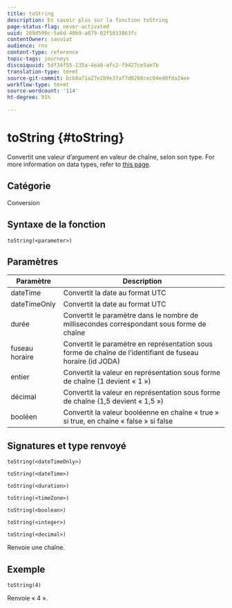 ```yaml
---
title: toString
description: En savoir plus sur la fonction toString
page-status-flag: never-activated
uuid: 269d590c-5a6d-40b9-a879-02f5033863fc
contentOwner: sauviat
audience: rns
content-type: reference
topic-tags: journeys
discoiquuid: 5df34f55-135a-4ea8-afc2-f9427ce5ae7b
translation-type: tm+mt
source-git-commit: bcb8a71a27e2b9e37af7d0260cec04ed0fda24ee
workflow-type: tm+mt
source-wordcount: '114'
ht-degree: 91%

---
```



# toString {#toString}

Convertit une valeur d’argument en valeur de chaîne, selon son type. For more information on data types, refer to [this page](../expression/data-types.md).

## Catégorie

Conversion

## Syntaxe de la fonction

`toString(<parameter>)`

## Paramètres

| Paramètre | Description |
|--- |--- |
| dateTime | Convertit la date au format UTC |
| dateTimeOnly | Convertit la date au format UTC |
| durée | Convertit le paramètre dans le nombre de millisecondes correspondant sous forme de chaîne |
| fuseau horaire | Convertit le paramètre en représentation sous forme de chaîne de l’identifiant de fuseau horaire (id JODA) |
| entier | Convertit la valeur en représentation sous forme de chaîne (1 devient « 1 ») |
| décimal | Convertit la valeur en représentation sous forme de chaîne (1,5 devient « 1,5 ») |
| booléen | Convertit la valeur booléenne en chaîne « true » si true, en chaîne « false » si false |

## Signatures et type renvoyé

`toString(<dateTimeOnly>)`

`toString(<dateTime>)`

`toString(<duration>)`

`toString(<timeZone>)`

`toString(<boolean>)`

`toString(<integer>)`

`toString(<decimal>)`

Renvoie une chaîne.

## Exemple

`toString(4)`

Renvoie « 4 ».

